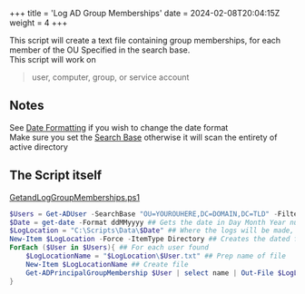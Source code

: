 +++
title = 'Log AD Group Memberships'
date = 2024-02-08T20:04:15Z
weight = 4
+++

This script will create a text file containing group memberships, for each member of the OU Specified in the search base.  
This script will work on  
> user, computer, group, or service account  

## Notes

See [Date Formatting](/../../PowerShell/#Date-Formatting) if you wish to change the date format  
Make sure you set the [Search Base](/../../PowerShell/#SearchBase) otherwise it will scan the entirety of active directory

## The Script itself  

[GetandLogGroupMemberships.ps1](../../Scripts/GetandLogGroupMeberships.ps1)  

```powershell
$Users = Get-ADUser -SearchBase "OU=YOUROUHERE,DC=DOMAIN,DC=TLD" -Filter * | select -ExpandProperty SamAccountName ##This gets all the users in a specifed OU
$Date = get-date -Format ddMMyyyy ## Gets the date in Day Month Year number
$LogLocation = "C:\Scripts\Data\$Date" ## Where the logs will be made, this can be UNC
New-Item $LogLocation -Force -ItemType Directory ## Creates the dated folder
ForEach ($User in $Users){ ## For each user found  
    $LogLocationName = "$LogLocation\$User.txt" ## Prep name of file
    New-Item $LogLocationName ## Create file  
    Get-ADPrincipalGroupMembership $User | select name | Out-File $LogLocationName -Append ## Write group memberships to the folder
}
```
